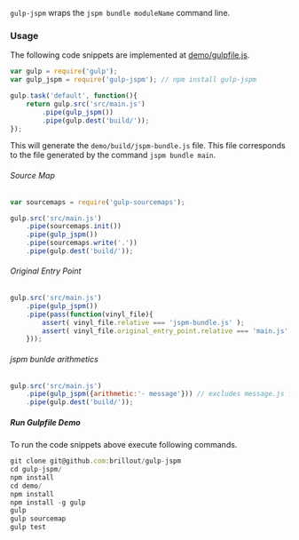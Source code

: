 `gulp-jspm` wraps the `jspm bundle moduleName` command line.

### Usage

The following code snippets are implemented at [demo/gulpfile.js](demo/gulpfile.js).

```js
var gulp = require('gulp');
var gulp_jspm = require('gulp-jspm'); // npm install gulp-jspm

gulp.task('default', function(){
    return gulp.src('src/main.js')
        .pipe(gulp_jspm())
        .pipe(gulp.dest('build/'));
});
```

This will generate the `demo/build/jspm-bundle.js` file.
This file corresponds to the file generated by the command `jspm bundle main`.


###### Source Map

```js
var sourcemaps = require('gulp-sourcemaps');

gulp.src('src/main.js')
    .pipe(sourcemaps.init())
    .pipe(gulp_jspm())
    .pipe(sourcemaps.write('.'))
    .pipe(gulp.dest('build/'));
```

###### Original Entry Point

```js
gulp.src('src/main.js')
    .pipe(gulp_jspm())
    .pipe(pass(function(vinyl_file){
        assert( vinyl_file.relative === 'jspm-bundle.js' );
        assert( vinyl_file.original_entry_point.relative === 'main.js' );
    }));
```

###### jspm bunlde arithmetics

```js
gulp.src('src/main.js')
    .pipe(gulp_jspm({arithmetic:'- message'})) // excludes message.js from bundle
    .pipe(gulp.dest('build/'));
```

##### Run Gulpfile Demo

To run the code snippets above execute following commands.

```js
git clone git@github.com:brillout/gulp-jspm
cd gulp-jspm/
npm install
cd demo/
npm install
npm install -g gulp
gulp
gulp sourcemap
gulp test
```

